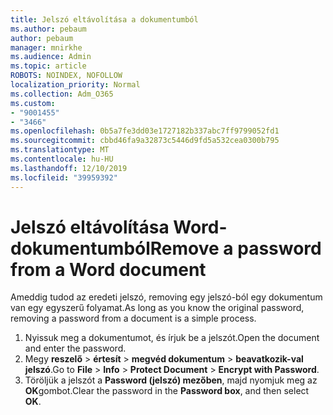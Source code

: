 ```yaml
---
title: Jelszó eltávolítása a dokumentumból
ms.author: pebaum
author: pebaum
manager: mnirkhe
ms.audience: Admin
ms.topic: article
ROBOTS: NOINDEX, NOFOLLOW
localization_priority: Normal
ms.collection: Adm_O365
ms.custom:
- "9001455"
- "3466"
ms.openlocfilehash: 0b5a7fe3dd03e1727182b337abc7ff9799052fd1
ms.sourcegitcommit: cbbd46fa9a32873c5446d9fd5a532cea0300b795
ms.translationtype: MT
ms.contentlocale: hu-HU
ms.lasthandoff: 12/10/2019
ms.locfileid: "39959392"
---
```

# <a name="remove-a-password-from-a-word-document"></a><span data-ttu-id="ed4db-102">Jelszó eltávolítása Word-dokumentumból</span><span class="sxs-lookup"><span data-stu-id="ed4db-102">Remove a password from a Word document</span></span>

<span data-ttu-id="ed4db-103">Ameddig tudod az eredeti jelszó, removing egy jelszó-ból egy dokumentum van egy egyszerű folyamat.</span><span class="sxs-lookup"><span data-stu-id="ed4db-103">As long as you know the original password, removing a password from a document is a simple process.</span></span>

1. <span data-ttu-id="ed4db-104">Nyissuk meg a dokumentumot, és írjuk be a jelszót.</span><span class="sxs-lookup"><span data-stu-id="ed4db-104">Open the document and enter the password.</span></span>
2. <span data-ttu-id="ed4db-105">Megy **reszelő** > **értesít** > **megvéd dokumentum** > **beavatkozik-val jelszó**.</span><span class="sxs-lookup"><span data-stu-id="ed4db-105">Go to **File** > **Info** > **Protect Document** > **Encrypt with Password**.</span></span>
3. <span data-ttu-id="ed4db-106">Töröljük a jelszót a **Password (jelszó) mezőben**, majd nyomjuk meg az **OK**gombot.</span><span class="sxs-lookup"><span data-stu-id="ed4db-106">Clear the password in the **Password box**, and then select **OK**.</span></span>